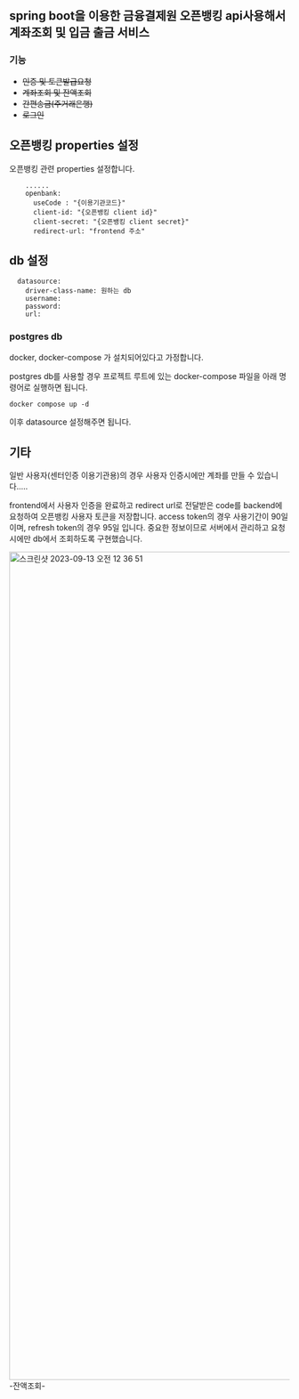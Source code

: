 ## spring boot을 이용한 금융결제원 오픈뱅킹 api사용해서 계좌조회 및 입금 출금 서비스 

<h3> 기능</h3>

-  ~~인증 및 토큰발급요청~~
-  ~~계좌조회 및 잔액조회~~
-  ~~간편송금(주거래은행)~~
-  ~~로그인~~

## 오픈뱅킹 properties 설정

오픈뱅킹 관련 properties 설정합니다.

        ......
        openbank:
          useCode : "{이용기관코드}"
          client-id: "{오픈뱅킹 client id}"
          client-secret: "{오픈뱅킹 client secret}"
          redirect-url: "frontend 주소"


## db 설정

      datasource:
        driver-class-name: 원하는 db
        username: 
        password:
        url: 

### postgres db

docker, docker-compose 가 설치되어있다고 가정합니다.

postgres db를 사용할 경우 프로젝트 루트에 있는 docker-compose 파일을 아래 명령어로 실행하면 됩니다.

    docker compose up -d

이후 datasource 설정해주면 됩니다.

## 기타

일반 사용자(센터인증 이용기관용)의 경우 사용자 인증시에만 계좌를 만들 수 있습니다.....

frontend에서 사용자 인증을 완료하고 redirect url로 전달받은 code를 backend에 요청하여 오픈뱅킹 사용자 토큰을 저장합니다. access token의 경우 사용기간이 90일이며, refresh token의 경우 95일 입니다. 중요한 정보이므로 서버에서 관리하고 요청시에만 db에서 조회하도록 구현했습니다.



<img width="1489" alt="스크린샷 2023-09-13 오전 12 36 51" src="https://github.com/beomsun1234/spring-openbanking/assets/68090443/eb905ddd-1f2c-41c3-b6b0-7a84fa85b04a">
-잔액조회-

